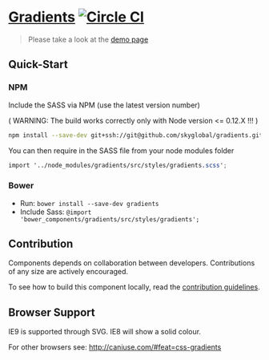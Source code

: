 [Gradients](http://skyglobal.github.io/gradients)  [![Circle CI](https://circleci.com/gh/skyglobal/gradients/tree/master.svg?style=svg)](https://circleci.com/gh/skyglobal/gradients/tree/master)
========================

> Please take a look at the [demo page](http://skyglobal.github.io/gradients)

## Quick-Start

### NPM
Include the SASS via NPM (use the latest version number)

( WARNING: The build works correctly only with Node version <= 0.12.X !!! )

```sh
npm install --save-dev git+ssh://git@github.com/skyglobal/gradients.git#v0.1.8
```

You can then require in the SASS file from your node modules folder

```scss
import '../node_modules/gradients/src/styles/gradients.scss';
```

### Bower

 * Run: `bower install --save-dev gradients`
 * Include Sass: `@import 'bower_components/gradients/src/styles/gradients';`

## Contribution

Components depends on collaboration between developers. Contributions of any size are actively encouraged.

To see how to build this component locally, read the [contribution guidelines](CONTRIBUTING.md).

## Browser Support

IE9 is supported through SVG. IE8 will show a solid colour.

For other browsers see:
http://caniuse.com/#feat=css-gradients
